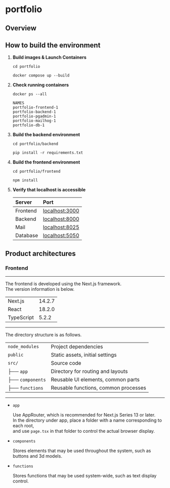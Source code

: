 # portfolio

## Overview

## How to build the environment

1. **Build images & Launch Containers**

    ```console
    cd portfolio

    docker compose up --build
    ```

2. **Check running containers**

    ```console
    docker ps --all

    NAMES
    portfolio-frontend-1
    portfolio-backend-1
    portfolio-pgadmin-1
    portfolio-mailhog-1
    portfolio-db-1
    ```

3. **Build the backend environment**

    ```console
    cd portfolio/backend

    pip install -r requirements.txt
    ```

4. **Build the frontend environment**

    ```console
    cd portfolio/frontend

    npm install
    ```

5. **Verify that localhost is accessible**

    | Server   | Port                                    |
    | :------- | :-------------------------------------- |
    | Frontend | [localhost:3000](http://localhost:3000) |
    | Backend  | [localhost:8000](http://localhost:8000) |
    | Mail     | [localhost:8025](http://localhost:8025) |
    | Database | [localhost:5050](http://localhost:5050) |

## Product architectures

### Frontend

---

The frontend is developed using the Next.js framework.  
The version information is below.

|            |        |
| :--------- | :----- |
| Next.js    | 14.2.7 |
| React      | 18.2.0 |
| TypeScript | 5.2.2  |

---

The directory structure is as follows.

|                  |                                      |
| :--------------- | :----------------------------------- |
| `node_modules`   | Project dependencies                 |
| `public`         | Static assets, initial settings      |
| `src/`           | Source code                          |
| ├── `app`        | Directory for routing and layouts    |
| ├── `components` | Reusable UI elements, common parts   |
| ├── `functions`  | Reusable functions, common processes |

---

- `app`

    Use AppRouter, which is recommended for Next.js Series 13 or later.  
    In the directory under app, place a folder with a name corresponding to each root,  
    and use `page.tsx` in that folder to control the actual browser display.

- `components`

    Stores elements that may be used throughout the system, such as buttons and 3d models.

- `functions`

    Stores functions that may be used system-wide, such as text display control.

